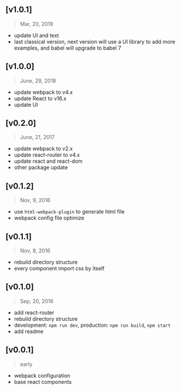 ## [v1.0.1]
> Mar, 20, 2019

- update UI and text
- last classical version, next version will use a UI library to add more examples, and babel will upgrade to babel 7


## [v1.0.0]
> June, 29, 2018

- update webpack to v4.x
- update React to v16.x
- update UI

## [v0.2.0]
> June, 21, 2017

- update webpack to v2.x
- update react-router to v4.x
- update react and react-dom
- other package update

## [v0.1.2]
> Nov, 9, 2016

- use `html-webpack-plugin` to generate html file
- webpack config file optimize

## [v0.1.1]
> Nov, 8, 2016

- rebuild directory structure
- every component import css by itself

## [v0.1.0]
> Sep, 20, 2016

- add react-router
- rebuild directory structure
- development: `npm run dev`, production: `npm run build`, `npm start`
- add readme

## [v0.0.1]
> early

- webpack configuration
- base react components

